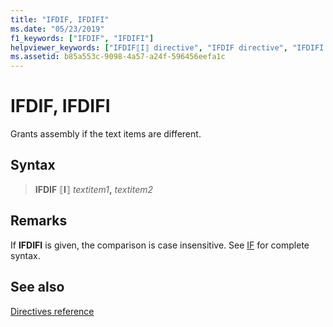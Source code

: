 ```yaml
---
title: "IFDIF, IFDIFI"
ms.date: "05/23/2019"
f1_keywords: ["IFDIF", "IFDIFI"]
helpviewer_keywords: ["IFDIF⟦I⟧ directive", "IFDIF directive", "IFDIFI directive"]
ms.assetid: b85a553c-9098-4a57-a24f-596456eefa1c
---
```

# IFDIF, IFDIFI

Grants assembly if the text items are different.

## Syntax

> **IFDIF** ⟦**I**⟧ *textitem1*__,__ *textitem2*

## Remarks

If **IFDIFI** is given, the comparison is case insensitive. See [IF](../../assembler/masm/if-masm.md) for complete syntax.

## See also

[Directives reference](../../assembler/masm/directives-reference.md)
